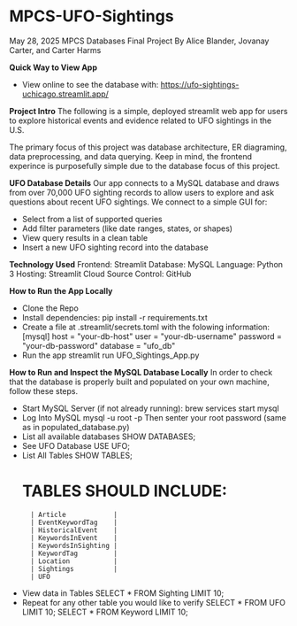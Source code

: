 # MPCS-UFO-Sightings
May 28, 2025
MPCS Databases Final Project
By Alice Blander, Jovanay Carter, and Carter Harms

**Quick Way to View App**
- View online to see the database with: https://ufo-sightings-uchicago.streamlit.app/

**Project Intro**
The following is a simple, deployed streamlit web app for users to explore historical events and evidence related to UFO sightings in the U.S.

The primary focus of this project was database architecture, ER diagraming, data preprocessing, and data querying. Keep in mind, the frontend experince is purposefully simple due to the database focus of this project.

**UFO Database Details**
Our app connects to a MySQL database and draws from over 70,000 UFO sighting records to allow users to explore and ask questions about recent UFO sightings. We connect to a simple GUI for:

- Select from a list of supported queries
- Add filter parameters (like date ranges, states, or shapes)
- View query results in a clean table
- Insert a new UFO sighting record into the database

**Technology Used**
Frontend: Streamlit
Database: MySQL
Language: Python 3
Hosting: Streamlit Cloud
Source Control: GitHub

**How to Run the App Locally**
- Clone the Repo
- Install dependencies: pip install -r requirements.txt
- Create a file at .streamlit/secrets.toml with the folowing information:
    [mysql]
    host = "your-db-host"
    user = "your-db-username"
    password = "your-db-password"
    database = "ufo_db"
- Run the app
    streamlit run UFO_Sightings_App.py 

**How to Run and Inspect the MySQL Database Locally**
In order to check that the database is properly built and populated on your own machine, follow these steps.
- Start MySQL Server (if not already running):
    brew services start mysql
- Log Into MySQL
    mysql -u root -p
    Then senter your root password (same as in populated_database.py)
- List all available databases
    SHOW DATABASES;
- See UFO Database
    USE UFO;
- List All Tables
    SHOW TABLES;
    # TABLES SHOULD INCLUDE:
        | Article            |
        | EventKeywordTag    |
        | HistoricalEvent    |
        | KeywordsInEvent    |
        | KeywordsInSighting |
        | KeywordTag         |
        | Location           |
        | Sightings          |
        | UFO     
- View data in Tables
    SELECT * FROM Sighting LIMIT 10;
- Repeat for any other table you would like to verify
    SELECT * FROM UFO LIMIT 10;
    SELECT * FROM Keyword LIMIT 10;


